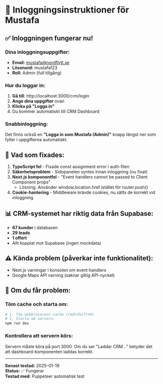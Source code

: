 # 🔐 Inloggningsinstruktioner för Mustafa

## ✅ Inloggningen fungerar nu!

### Dina inloggningsuppgifter:
- **Email:** mustafa@nordflytt.se
- **Lösenord:** mustafa123
- **Roll:** Admin (full tillgång)

### Hur du loggar in:

1. **Gå till**: http://localhost:3000/crm/login
2. **Ange dina uppgifter** ovan
3. **Klicka på "Logga in"**
4. Du kommer automatiskt till CRM Dashboard

### Snabbinloggning:
Det finns också en **"Logga in som Mustafa (Admin)"** knapp längst ner som fyller i uppgifterna automatiskt.

## 🔧 Vad som fixades:

1. **TypeScript fel** - Fixade const assignment error i auth-filen
2. **Säkerhetsproblem** - Sidopanelen syntes innan inloggning (nu fixat)
3. **Next.js komponentfel** - "Event handlers cannot be passed to Client Component props" 
   - Lösning: Använder window.location.href istället för router.push()
4. **Cookie-hantering** - Middleware krävde cookies, nu sätts de korrekt vid inloggning

## 📊 CRM-systemet har riktig data från Supabase:
- **67 kunder** i databasen
- **29 leads**
- **1 offert**
- Allt kopplat mot Supabase (ingen mockdata)

## ⚠️ Kända problem (påverkar inte funktionalitet):
- Next.js varningar i konsolen om event handlers
- Google Maps API varning (saknar giltig API-nyckel)

## 🚀 Om du får problem:

### Töm cache och starta om:
```bash
# 1. Töm webbläsarens cache (Cmd+Shift+R)
# 2. Starta om servern:
npm run dev
```

### Kontrollera att servern körs:
Servern måste köra på port 3000. Om du ser "Laddar CRM..." betyder det att dashboard-komponenten laddas korrekt.

---

**Senast testad:** 2025-01-19  
**Status:** ✅ Fungerar  
**Testad med:** Puppeteer automatisk test